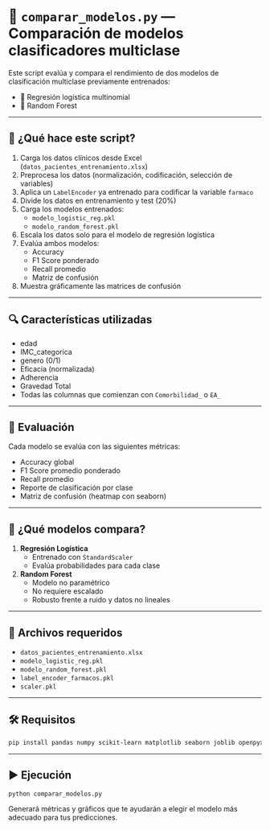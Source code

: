 # 📘 `comparar_modelos.py` — Comparación de modelos clasificadores multiclase

Este script evalúa y compara el rendimiento de dos modelos de clasificación multiclase previamente entrenados:

- 🔹 Regresión logística multinomial
- 🔸 Random Forest

---

## 🧠 ¿Qué hace este script?

1. Carga los datos clínicos desde Excel (`datos_pacientes_entrenamiento.xlsx`)
2. Preprocesa los datos (normalización, codificación, selección de variables)
3. Aplica un `LabelEncoder` ya entrenado para codificar la variable `farmaco`
4. Divide los datos en entrenamiento y test (20%)
5. Carga los modelos entrenados:
   - `modelo_logistic_reg.pkl`
   - `modelo_random_forest.pkl`
6. Escala los datos solo para el modelo de regresión logística
7. Evalúa ambos modelos:
   - Accuracy
   - F1 Score ponderado
   - Recall promedio
   - Matriz de confusión
8. Muestra gráficamente las matrices de confusión

---

## 🔍 Características utilizadas

- edad
- IMC_categorica
- genero (0/1)
- Eficacia (normalizada)
- Adherencia
- Gravedad Total
- Todas las columnas que comienzan con `Comorbilidad_` o `EA_`

---

## 🧪 Evaluación

Cada modelo se evalúa con las siguientes métricas:

- Accuracy global
- F1 Score promedio ponderado
- Recall promedio
- Reporte de clasificación por clase
- Matriz de confusión (heatmap con seaborn)

---

## 🤖 ¿Qué modelos compara?

1. **Regresión Logística**
   - Entrenado con `StandardScaler`
   - Evalúa probabilidades para cada clase
2. **Random Forest**
   - Modelo no paramétrico
   - No requiere escalado
   - Robusto frente a ruido y datos no lineales

---

## 📂 Archivos requeridos

- `datos_pacientes_entrenamiento.xlsx`
- `modelo_logistic_reg.pkl`
- `modelo_random_forest.pkl`
- `label_encoder_farmacos.pkl`
- `scaler.pkl`

---

## 🛠 Requisitos

```bash
pip install pandas numpy scikit-learn matplotlib seaborn joblib openpyxl
```

---

## ▶️ Ejecución

```bash
python comparar_modelos.py
```

Generará métricas y gráficos que te ayudarán a elegir el modelo más adecuado para tus predicciones.

